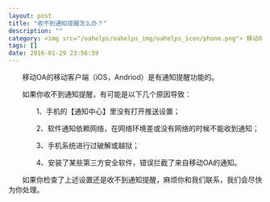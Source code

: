 ```yaml
---
layout: post
title: "收不到通知提醒怎么办？"
description: ""
category: <img src="/oahelps/oahelps_img/oahelps_icon/phone.png"> 移动OA移动客户端
tags: []
date: 2016-01-29 23:56:59
---
```

&#160; &#160; &#160; &#160;移动OA的移动客户端（iOS，Andriod）是有通知提醒功能的。

&#160; &#160; &#160; &#160;如果你收不到通知提醒，有可能是以下几个原因导致：

&#160; &#160; &#160; &#160;&#160; &#160; &#160; &#160;1、手机的【通知中心】里没有打开推送设置；

&#160; &#160; &#160; &#160;&#160; &#160; &#160; &#160;2、软件通知依赖网络，在网络环境差或没有网络的时候不能收到通知；

&#160; &#160; &#160; &#160;&#160; &#160; &#160; &#160;3、手机系统进行过破解或越狱；

&#160; &#160; &#160; &#160;&#160; &#160; &#160; &#160;4、安装了某些第三方安全软件，错误拦截了来自移动OA的通知。

&#160; &#160; &#160; &#160;如果你检查了上述设置还是收不到通知提醒，麻烦你和我们联系，我们会尽快为你处理。